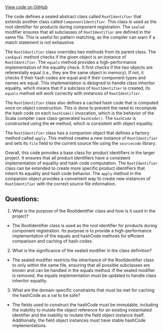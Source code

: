 [View code on GitHub](https://github.com/misbahsy/the-algorithm/product-mixer/core/src/main/scala/com/twitter/product_mixer/core/model/common/identifier/RootIdentifier.scala)

The code defines a sealed abstract class called `RootIdentifier` that extends another class called `ComponentIdentifier`. This class is used as the root identifier for products during component registration. The `sealed` modifier ensures that all subclasses of `RootIdentifier` are defined in the same file. This is useful for pattern matching, as the compiler can warn if a match statement is not exhaustive.

The `RootIdentifier` class overrides two methods from its parent class. The `canEqual` method checks if the given object is an instance of `RootIdentifier`. The `equals` method provides a high-performance implementation of the equality check. It first checks if the two objects are referentially equal (i.e., they are the same object in memory). If not, it checks if their hash codes are equal and if their component types and names are equal. This implementation is designed to handle class inheritor equality, which means that if a subclass of `RootIdentifier` is created, its `equals` method will work correctly with instances of `RootIdentifier`.

The `RootIdentifier` class also defines a cached hash code that is computed once on object construction. This is done to prevent the need to recompute the hash code on each `hashCode()` invocation, which is the behavior of the Scala compiler case class-generated `hashCode()`. The `hashCode` is constructed using the `##` method, which is consistent with object equality.

The `RootIdentifier` class has a companion object that defines a factory method called `apply`. This method creates a new instance of `RootIdentifier` and sets its `file` field to the current source file using the `sourcecode` library.

Overall, this code provides a base class for product identifiers in the larger project. It ensures that all product identifiers have a consistent implementation of equality and hash code computation. The `RootIdentifier` class can be extended to create more specific product identifiers that inherit its equality and hash code behavior. The `apply` method in the companion object provides a convenient way to create new instances of `RootIdentifier` with the correct source file information.
## Questions: 
 1. What is the purpose of the RootIdentifier class and how is it used in the project?
- The RootIdentifier class is used as the root identifier for products during component registration. Its purpose is to provide a high-performance implementation of the equals and hashCode methods for efficient comparison and caching of hash codes.
2. What is the significance of the sealed modifier in the class definition?
- The sealed modifier restricts the inheritance of the RootIdentifier class to only within the same file, ensuring that all possible subclasses are known and can be handled in the equals method. If the sealed modifier is removed, the equals implementation must be updated to handle class inheritor equality.
3. What are the domain-specific constraints that must be met for caching the hashCode as a val to be safe?
- The fields used to construct the hashCode must be immutable, including the inability to mutate the object reference for an existing instantiated identifier and the inability to mutate the field object instance itself. Additionally, the field object instances must have stable hashCode implementations.